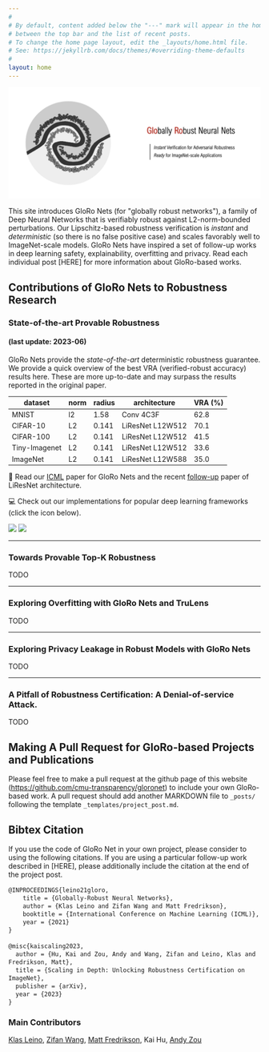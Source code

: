 ```yaml
---
#
# By default, content added below the "---" mark will appear in the home page
# between the top bar and the list of recent posts.
# To change the home page layout, edit the _layouts/home.html file.
# See: https://jekyllrb.com/docs/themes/#overriding-theme-defaults
#
layout: home
---
```



![Logo](media/logo_img.png#center)

This site introduces GloRo Nets (for "globally robust networks"), a family of Deep Neural Networks that is verifiably robust against L2-norm-bounded perturbations. Our Lipschitz-based robustness verification is *instant* and *deterministic* (so there is no false positive case) and scales favorably well to ImageNet-scale models. GloRo Nets have inspired a set of follow-up works in deep learning safety, explainability, overfitting and privacy. Read each individual post [HERE] for more information about GloRo-based works.

## Contributions of GloRo Nets to Robustness Research
### State-of-the-art Provable Robustness 
#### (last update: 2023-06)

GloRo Nets provide the *state-of-the-art* deterministic robustness guarantee. We provide a quick overview of the best VRA (verified-robust accuracy) results here. These are more up-to-date and may surpass the results reported in the original paper.  

dataset       |norm| radius | architecture     | VRA (%)
--------------|----|--------|------------------|----------
MNIST         |l2| 1.58   | Conv 4C3F        | 62.8
CIFAR-10      |L2| 0.141  | LiResNet L12W512 | 70.1
CIFAR-100     |L2| 0.141  | LiResNet L12W512 | 41.5
Tiny-Imagenet |L2| 0.141  | LiResNet L12W512 | 33.6
ImageNet      |L2| 0.141    | LiResNet L12W588 | 35.0

:book: Read our [ICML](http://proceedings.mlr.press/v139/leino21a/leino21a.pdf) paper for GloRo Nets and the recent [follow-up](https://arxiv.org/pdf/2301.12549.pdf) paper of LiResNet architecture.

:computer: Check out our implementations for popular deep learning frameworks (click the icon below).

[<img src="https://img.shields.io/badge/TensorFlow-%23FF6F00.svg?style=for-the-badge&logo=TensorFlow&logoColor=white">](https://github.com/klasleino/gloro) [<img src="https://img.shields.io/badge/PyTorch-%23EE4C2C.svg?style=for-the-badge&logo=PyTorch&logoColor=white">](https://github.com/klasleino/gloro/tree/master/snapshots)



---

### Towards Provable Top-K Robustness 

TODO

---

### Exploring Overfitting with GloRo Nets and TruLens

TODO

---

### Exploring Privacy Leakage in Robust Models with GloRo Nets

TODO

---

### A Pitfall of Robustness Certification: A Denial-of-service Attack.

TODO



## Making A Pull Request for GloRo-based Projects and Publications

Please feel free to make a pull request at the github page of this website (https://github.com/cmu-transparency/gloronet) to include your own GloRo-based work. A pull request should add another MARKDOWN file to `_posts/` following the template `_templates/project_post.md`.


## Bibtex Citation
If you use the code of GloRo Net in your own project, please consider to using the following citations. If you are using a particular follow-up work described in [HERE], please additionally include the citation at the end of the project post.

```
@INPROCEEDINGS{leino21gloro,
    title = {Globally-Robust Neural Networks},
    author = {Klas Leino and Zifan Wang and Matt Fredrikson},
    booktitle = {International Conference on Machine Learning (ICML)},
    year = {2021}
}

@misc{kaiscaling2023,
  author = {Hu, Kai and Zou, Andy and Wang, Zifan and Leino, Klas and Fredrikson, Matt},
  title = {Scaling in Depth: Unlocking Robustness Certification on ImageNet},
  publisher = {arXiv},
  year = {2023}
}
```

### Main Contributors

[Klas Leino](https://www.cs.cmu.edu/~kleino/), [Zifan Wang](https://sites.google.com/west.cmu.edu/zifan-wang/home), [Matt Fredrikson](https://www.cs.cmu.edu/~mfredrik/), Kai Hu, [Andy Zou](https://andyzoujm.github.io)

